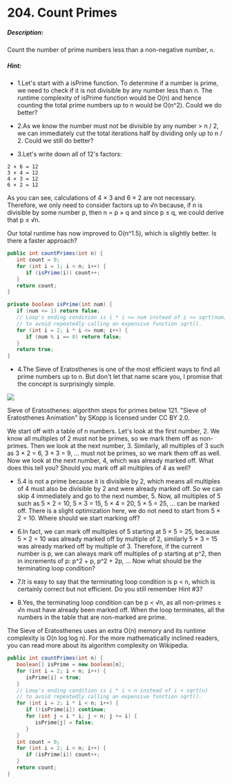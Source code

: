 # 204. Count Primes
##### Description:

Count the number of prime numbers less than a non-negative number, `n`.

##### Hint:

* 1.Let's start with a isPrime function. To determine if a number is prime, we need to check if it is not divisible by any number less than n. The runtime complexity of isPrime function would be O(n) and hence counting the total prime numbers up to n would be O(n^2). Could we do better?

* 2.As we know the number must not be divisible by any number > n / 2, we can immediately cut the total iterations half by dividing only up to n / 2. Could we still do better?

* 3.Let's write down all of 12's factors:
```
2 × 6 = 12
3 × 4 = 12
4 × 3 = 12
6 × 2 = 12
```
As you can see, calculations of 4 × 3 and 6 × 2 are not necessary. Therefore, we only need to consider factors up to √n because, if n is divisible by some number p, then n = p × q and since p ≤ q, we could derive that p ≤ √n.

Our total runtime has now improved to O(n^1.5), which is slightly better. Is there a faster approach?
```java
public int countPrimes(int n) {
   int count = 0;
   for (int i = 1; i < n; i++) {
      if (isPrime(i)) count++;
   }
   return count;
}

private boolean isPrime(int num) {
   if (num <= 1) return false;
   // Loop's ending condition is i * i <= num instead of i <= sqrt(num)
   // to avoid repeatedly calling an expensive function sqrt().
   for (int i = 2; i * i <= num; i++) {
      if (num % i == 0) return false;
   }
   return true;
}
```
* 4.The Sieve of Eratosthenes is one of the most efficient ways to find all prime numbers up to n. But don't let that name scare you, I promise that the concept is surprisingly simple.

![](https://leetcode.com/static/images/solutions/Sieve_of_Eratosthenes_animation.gif)

Sieve of Eratosthenes: algorithm steps for primes below 121. "Sieve of Eratosthenes Animation" by SKopp is licensed under CC BY 2.0.

We start off with a table of n numbers. Let's look at the first number, 2. We know all multiples of 2 must not be primes, so we mark them off as non-primes. Then we look at the next number, 3. Similarly, all multiples of 3 such as 3 × 2 = 6, 3 × 3 = 9, ... must not be primes, so we mark them off as well. Now we look at the next number, 4, which was already marked off. What does this tell you? Should you mark off all multiples of 4 as well?

* 5.4 is not a prime because it is divisible by 2, which means all multiples of 4 must also be divisible by 2 and were already marked off. So we can skip 4 immediately and go to the next number, 5. Now, all multiples of 5 such as 5 × 2 = 10, 5 × 3 = 15, 5 × 4 = 20, 5 × 5 = 25, ... can be marked off. There is a slight optimization here, we do not need to start from 5 × 2 = 10. Where should we start marking off?

* 6.In fact, we can mark off multiples of 5 starting at 5 × 5 = 25, because 5 × 2 = 10 was already marked off by multiple of 2, similarly 5 × 3 = 15 was already marked off by multiple of 3. Therefore, if the current number is p, we can always mark off multiples of p starting at p^2, then in increments of p: p^2 + p, p^2 + 2p, ... Now what should be the terminating loop condition?

* 7.It is easy to say that the terminating loop condition is p < n, which is certainly correct but not efficient. Do you still remember Hint #3?

* 8.Yes, the terminating loop condition can be p < √n, as all non-primes ≥ √n must have already been marked off. When the loop terminates, all the numbers in the table that are non-marked are prime.

The Sieve of Eratosthenes uses an extra O(n) memory and its runtime complexity is O(n log log n). For the more mathematically inclined readers, you can read more about its algorithm complexity on Wikipedia.

```java
public int countPrimes(int n) {
   boolean[] isPrime = new boolean[n];
   for (int i = 2; i < n; i++) {
      isPrime[i] = true;
   }
   // Loop's ending condition is i * i < n instead of i < sqrt(n)
   // to avoid repeatedly calling an expensive function sqrt().
   for (int i = 2; i * i < n; i++) {
      if (!isPrime[i]) continue;
      for (int j = i * i; j < n; j += i) {
         isPrime[j] = false;
      }
   }
   int count = 0;
   for (int i = 2; i < n; i++) {
      if (isPrime[i]) count++;
   }
   return count;
}
```